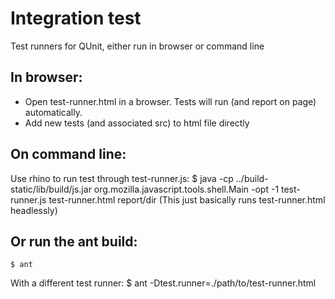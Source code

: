 # Integration test

Test runners for QUnit, either run in browser or command line

## In browser:
 * Open test-runner.html in a browser. Tests will run (and report on page) automatically.
 * Add new tests (and associated src) to html file directly
    
## On command line:
Use rhino to run test through test-runner.js:
    $ java -cp ../build-static/lib/build/js.jar org.mozilla.javascript.tools.shell.Main -opt -1 test-runner.js test-runner.html report/dir
(This just basically runs test-runner.html headlessly) 
    
## Or run the ant build:
    $ ant
With a different test runner:
    $ ant -Dtest.runner=./path/to/test-runner.html